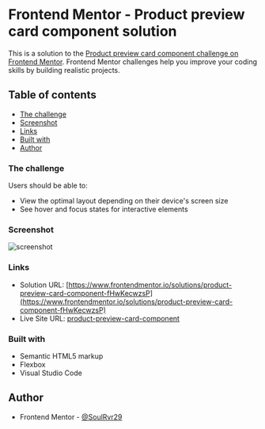 # Frontend Mentor - Product preview card component solution

This is a solution to the [Product preview card component challenge on Frontend Mentor](https://www.frontendmentor.io/challenges/product-preview-card-component-GO7UmttRfa). Frontend Mentor challenges help you improve your coding skills by building realistic projects.

## Table of contents

- [The challenge](#the-challenge)
- [Screenshot](#screenshot)
- [Links](#links)
- [Built with](#built-with)
- [Author](#author)

### The challenge

Users should be able to:

- View the optimal layout depending on their device's screen size
- See hover and focus states for interactive elements

### Screenshot

![screenshot](screenshot.jpg)

### Links

- Solution URL: [https://www.frontendmentor.io/solutions/product-preview-card-component-fHwKecwzsP](https://www.frontendmentor.io/solutions/product-preview-card-component-fHwKecwzsP)
- Live Site URL: [product-preview-card-component](https://soulrvr29.github.io/product-preview-card-component/)

### Built with

- Semantic HTML5 markup
- Flexbox
- Visual Studio Code

## Author

- Frontend Mentor - [@SoulRvr29](https://www.frontendmentor.io/profile/SoulRvr29)
